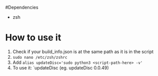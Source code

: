 #Dependencies
- zsh

# How to use it

1. Check if your build_info.json is at the same path as it is in the script
2. `sudo nano /etc/zsh/zshrc`
3. Add `alias updateDisc='sudo python3 <script-path-here> -v'`
4. To use it: `updateDisc <version> (eg. updateDisc 0.0.49)

